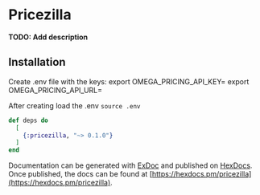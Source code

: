 # Pricezilla

**TODO: Add description**

## Installation

Create .env file with the keys:
export OMEGA_PRICING_API_KEY=
export OMEGA_PRICING_API_URL=

After creating load the .env
`source .env`

```elixir
def deps do
  [
    {:pricezilla, "~> 0.1.0"}
  ]
end
```

Documentation can be generated with [ExDoc](https://github.com/elixir-lang/ex_doc)
and published on [HexDocs](https://hexdocs.pm). Once published, the docs can
be found at [https://hexdocs.pm/pricezilla](https://hexdocs.pm/pricezilla).

